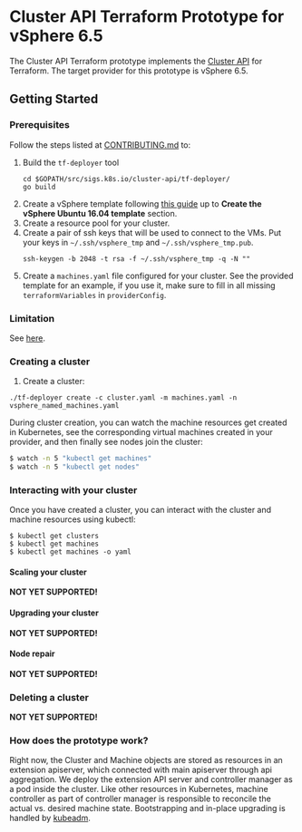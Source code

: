 # Cluster API Terraform Prototype for vSphere 6.5

The Cluster API Terraform prototype implements the [Cluster API](https://github.com/kubernetes-sigs/cluster-api/blob/master/README.md) for Terraform. The target provider for this prototype is vSphere 6.5.

## Getting Started

### Prerequisites

Follow the steps listed at [CONTRIBUTING.md](https://github.com/kubernetes-sigs/cluster-api/blob/master/tf-deployer/CONTRIBUTING.md) to:

1. Build the `tf-deployer` tool
   ```
   cd $GOPATH/src/sigs.k8s.io/cluster-api/tf-deployer/
   go build
   ```
1. Create a vSphere template following [this guide](https://blog.inkubate.io/deploy-a-vmware-vsphere-virtual-machine-with-terraform/) up to **Create the vSphere Ubuntu 16.04 template** section.
1. Create a resource pool for your cluster.
1. Create a pair of ssh keys that will be used to connect to the VMs. Put your
   keys in `~/.ssh/vsphere_tmp` and `~/.ssh/vsphere_tmp.pub`.
   ```
   ssh-keygen -b 2048 -t rsa -f ~/.ssh/vsphere_tmp -q -N ""
   ```
1. Create a `machines.yaml` file configured for your cluster. See the provided template
   for an example, if you use it, make sure to fill in all missing `terraformVariables`
   in `providerConfig`.

### Limitation

See [here](https://github.com/karan/kube-deploy/issues?utf8=%E2%9C%93&q=is%3Aissue+is%3Aopen+vsphere).

### Creating a cluster

1. Create a cluster:
  ```
  ./tf-deployer create -c cluster.yaml -m machines.yaml -n vsphere_named_machines.yaml
  ```

During cluster creation, you can watch the machine resources get created in Kubernetes,
see the corresponding virtual machines created in your provider, and then finally see nodes
join the cluster:

```bash
$ watch -n 5 "kubectl get machines"
$ watch -n 5 "kubectl get nodes"
```


### Interacting with your cluster

Once you have created a cluster, you can interact with the cluster and machine
resources using kubectl:

```
$ kubectl get clusters
$ kubectl get machines
$ kubectl get machines -o yaml
```

#### Scaling your cluster

**NOT YET SUPPORTED!**

#### Upgrading your cluster

**NOT YET SUPPORTED!**

#### Node repair

**NOT YET SUPPORTED!**

### Deleting a cluster

**NOT YET SUPPORTED!**

### How does the prototype work?

Right now, the Cluster and Machine objects are stored as resources in an extension apiserver, which
connected with main apiserver through api aggregation. We deploy the extension API server and
controller manager as a pod inside the cluster. Like other resources in Kubernetes, machine
controller as part of controller manager is responsible to reconcile the actual vs. desired machine
state. Bootstrapping and in-place upgrading is handled by
[kubeadm](https://kubernetes.io/docs/setup/independent/create-cluster-kubeadm/).
